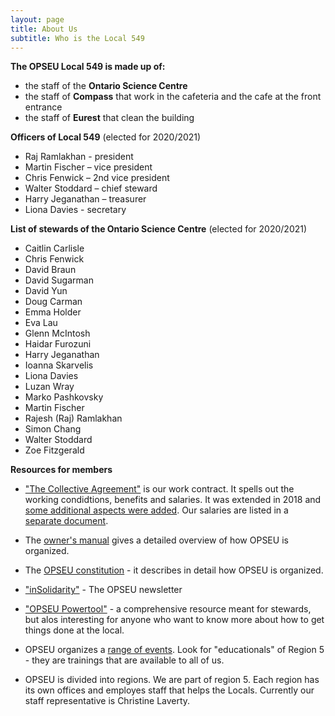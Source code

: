 ```yaml
---
layout: page
title: About Us
subtitle: Who is the Local 549
---
```


**The OPSEU Local 549 is made up of:**
- the staff of the **Ontario Science Centre**
- the staff of **Compass** that work in the cafeteria and the cafe at the front entrance
- the staff of **Eurest** that clean the building

**Officers of Local 549** (elected for 2020/2021)
- Raj Ramlakhan - president
- Martin Fischer – vice president
- Chris Fenwick – 2nd vice president
- Walter Stoddard – chief steward
- Harry Jeganathan – treasurer
- Liona Davies - secretary
 
**List of stewards of the Ontario Science Centre** (elected for 2020/2021)
- Caitlin Carlisle
- Chris Fenwick
- David Braun
- David Sugarman
- David Yun
- Doug Carman
- Emma Holder
- Eva Lau
- Glenn McIntosh
- Haidar Furozuni
- Harry Jeganathan
- Ioanna Skarvelis
- Liona Davies
- Luzan Wray
- Marko Pashkovsky
- Martin Fischer
- Rajesh (Raj) Ramlakhan
- Simon Chang
- Walter Stoddard
- Zoe Fitzgerald

**Resources for members**

- ["The Collective Agreement"](https://opseu.org/wp-content/uploads/2016/06/2015-2017_opseu_central_unified_agreement_-_final.pdf) is our work contract. It spells out the working condidtions, benefits and salaries. It was extended in 2018 and [some additional aspects were added](https://opseu.org/wp-content/uploads/2018/05/2018-2021_ops_unified_extension_agreement.pdf). Our salaries are listed in a [separate document](https://opseu.org/wp-content/uploads/2019/05/copy_of_opseu_salary_schedule_2017-2021_unified_send.pdf).

- The [owner's manual](https://opseu.org/information/owners-manual/12067/) gives a detailed overview of how OPSEU is organized.

- The [OPSEU constitution](https://opseu.org/information/tools-and-resources/ontario-public-service-employees-union-constitution-2019/92827/) - it describes in detail how OPSEU is organized.

- ["inSolidarity"](https://opseu.org/solidarity/) - The OPSEU newsletter

- ["OPSEU Powertool"](https://opseu.org/wp-content/uploads/2015/04/2015-04_en_powertool.pdf) - a comprehensive resource meant for stewards, but alos interesting for anyone who want to know more about how to get things done at the local. 

- OPSEU organizes a [range of events](https://opseu.org/events/). Look for "educationals" of Region 5 - they are trainings that are available to all of us.

- OPSEU is divided into regions. We are part of region 5. Each region has its own offices and employes staff that helps the Locals. Currently our staff representative is Christine Laverty. 

